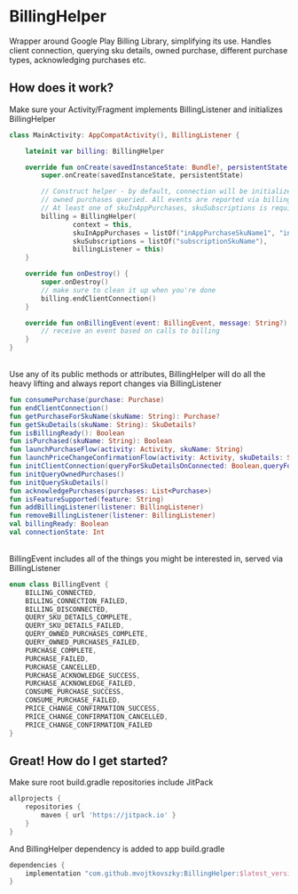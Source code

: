 # BillingHelper
Wrapper around Google Play Billing Library, simplifying its use. 
Handles client connection, querying sku details, owned purchase, different purchase types, acknowledging purchases etc.

## How does it work?
Make sure your Activity/Fragment implements BillingListener and initializes BillingHelper
``` kotlin
class MainActivity: AppCompatActivity(), BillingListener {

    lateinit var billing: BillingHelper

    override fun onCreate(savedInstanceState: Bundle?, persistentState: PersistableBundle?) {
        super.onCreate(savedInstanceState, persistentState)

        // Construct helper - by default, connection will be initialized immediately with sku details and
        // owned purchases queried. All events are reported via billingListener.
        // At least one of skuInAppPurchases, skuSubscriptions is required.
        billing = BillingHelper(
                context = this, 
                skuInAppPurchases = listOf("inAppPurchaseSkuName1", "inAppPurchaseSkuName2"),
                skuSubscriptions = listOf("subscriptionSkuName"),
                billingListener = this)
    }

    override fun onDestroy() {
        super.onDestroy()
        // make sure to clean it up when you're done
        billing.endClientConnection()
    }

    override fun onBillingEvent(event: BillingEvent, message: String?) {
        // receive an event based on calls to billing
    }
}
```

<br/>Use any of its public methods or attributes, BillingHelper will do all the heavy lifting and always report changes via BillingListener
``` kotlin
fun consumePurchase(purchase: Purchase)
fun endClientConnection()
fun getPurchaseForSkuName(skuName: String): Purchase?
fun getSkuDetails(skuName: String): SkuDetails?
fun isBillingReady(): Boolean
fun isPurchased(skuName: String): Boolean
fun launchPurchaseFlow(activity: Activity, skuName: String)
fun launchPriceChangeConfirmationFlow(activity: Activity, skuDetails: SkuDetails)
fun initClientConnection(queryForSkuDetailsOnConnected: Boolean,queryForOwnedPurchasesOnConected: Boolean)
fun initQueryOwnedPurchases()
fun initQuerySkuDetails()
fun acknowledgePurchases(purchases: List<Purchase>)
fun isFeatureSupported(feature: String)
fun addBillingListener(listener: BillingListener)
fun removeBillingListener(listener: BillingListener)
val billingReady: Boolean
val connectionState: Int
```

<br/>BillingEvent includes all of the things you might be interested in, served via BillingListener 
``` kotlin
enum class BillingEvent {
    BILLING_CONNECTED,
    BILLING_CONNECTION_FAILED,
    BILLING_DISCONNECTED,
    QUERY_SKU_DETAILS_COMPLETE,
    QUERY_SKU_DETAILS_FAILED,
    QUERY_OWNED_PURCHASES_COMPLETE,
    QUERY_OWNED_PURCHASES_FAILED,
    PURCHASE_COMPLETE,
    PURCHASE_FAILED,
    PURCHASE_CANCELLED,
    PURCHASE_ACKNOWLEDGE_SUCCESS,
    PURCHASE_ACKNOWLEDGE_FAILED,
    CONSUME_PURCHASE_SUCCESS,
    CONSUME_PURCHASE_FAILED,
    PRICE_CHANGE_CONFIRMATION_SUCCESS,
    PRICE_CHANGE_CONFIRMATION_CANCELLED,
    PRICE_CHANGE_CONFIRMATION_FAILED
}
```

## Great! How do I get started?
Make sure root build.gradle repositories include JitPack
``` gradle
allprojects {
    repositories {
        maven { url 'https://jitpack.io' }
    }
}
```

And BillingHelper dependency is added to app build.gradle
``` gradle
dependencies {
    implementation "com.github.mvojtkovszky:BillingHelper:$latest_version"
}
```
